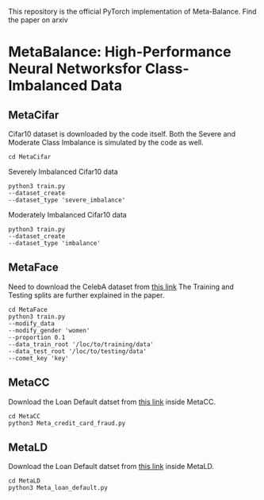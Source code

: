 This repository is the official PyTorch implementation of Meta-Balance. Find the paper on arxiv

# MetaBalance: High-Performance Neural Networksfor Class-Imbalanced Data


## MetaCifar

Cifar10 dataset is downloaded by the code itself.
Both the Severe and Moderate Class Imbalance is simulated by the code as well.

```
cd MetaCifar
```

Severely Imbalanced Cifar10 data
```
python3 train.py 
--dataset_create 
--dataset_type 'severe_imbalance'  
```

Moderately Imbalanced Cifar10 data
```
python3 train.py 
--dataset_create 
--dataset_type 'imbalance' 
```

## MetaFace
Need to download the CelebA dataset from [this link](https://mmlab.ie.cuhk.edu.hk/projects/CelebA.html)
The Training and Testing splits are further explained in the paper.
```
cd MetaFace
python3 train.py 
--modify_data 
--modify_gender 'women' 
--proportion 0.1 
--data_train_root '/loc/to/training/data' 
--data_test_root '/loc/to/testing/data' 
--comet_key 'key'
```

## MetaCC
Download the Loan Default datset from [this link](https://www.kaggle.com/c/1056lab-credit-card-fraud-detection) inside MetaCC.
```
cd MetaCC 
python3 Meta_credit_card_fraud.py 
```

## MetaLD
Download the Loan Default datset from [this link](https://www.kaggle.com/sarahvch/predicting-who-pays-back-loans) inside MetaLD.
```
cd MetaLD 
python3 Meta_loan_default.py 
```
